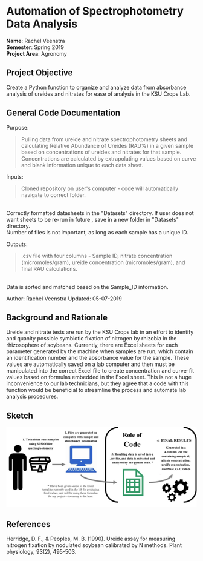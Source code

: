 # Automation of Spectrophotometry Data Analysis

**Name**: Rachel Veenstra <br>
**Semester**: Spring 2019 <br>
**Project Area**: Agronomy

## Project Objective

Create a Python function to organize and analyze data from absorbance analysis of ureides and nitrates for ease of analysis in the KSU Crops Lab.

## General Code Documentation

Purpose:
>Pulling data from ureide and nitrate spectrophotometry sheets and calculating Relative Abundance of Ureides (RAU%) in a given sample based on concentrations of ureides and nitrates for that sample. Concentrations are calculated by extrapolating values based on curve and blank information unique to each data sheet.

Inputs:
>Cloned repository on user's computer - code will automatically navigate to correct folder.
<br>
Correctly formatted datasheets in the "Datasets" directory. 
If user does not want sheets to be re-run in future , save in a new folder in "Datasets" directory.
<br>
Number of files is not important, as long as each sample has a unique ID.

Outputs:
>.csv file with four columns - Sample ID, nitrate concentration (micromoles/gram), ureide concentration (micromoles/gram), and final RAU calculations.
<br>
Data is sorted and matched based on the Sample_ID information.

Author: Rachel Veenstra
Updated: 05-07-2019

## Background and Rationale

Ureide and nitrate tests are run by the KSU Crops lab in an effort to identify and quanity possible symbiotic fixation of nitrogen by rhizobia in the rhizosophere of soybeans. Currently, there are Excel sheets for each parameter generated by the machine when samples are run, which contain an identification number and the absorbance value for the sample. These values are automatically saved on a lab computer and then must be manipulated into the correct Excel file to create concentration and curve-fit values based on formulas embedded in the Excel sheet. This is not a huge inconvenience to our lab technicians, but they agree that a code with this function would be beneficial to streamline the process and automate lab analysis procedures.

## Sketch

![alt text](https://github.com/Rachel-Veenstra/AGRON935-Semester-Project/blob/master/Presentations/FlowChart.jpg "Flow Chart")



## References

Herridge, D. F., & Peoples, M. B. (1990). Ureide assay for measuring nitrogen fixation by nodulated soybean calibrated by N methods. Plant physiology, 93(2), 495-503.
